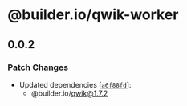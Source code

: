 # @builder.io/qwik-worker

## 0.0.2

### Patch Changes

- Updated dependencies [[`a6f88fd`](https://github.com/QwikDev/qwik/commit/a6f88fde1c2b3655ecaacdeffc64ffc74e0dedf0)]:
  - @builder.io/qwik@1.7.2
